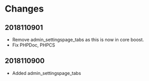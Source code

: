 # Changes

## 2018110901

- Remove admin_settingspage_tabs as this is now in core boost.
- Fix PHPDoc, PHPCS
## 2018110900

- Added admin_settingspage_tabs